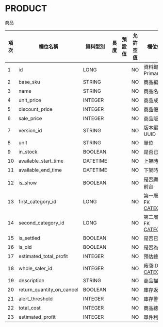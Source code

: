 # PRODUCT

商品

| 項次 | 欄位名稱                      | 資料型別     | 長度 | 預設值 | 允許空值 | 欄位備註                                            |
|----|---------------------------|----------|----|-----|------|-------------------------------------------------|
| 1  | id                        | LONG     |    |     | NO   | 資料鍵值，PrimaryKey                                 |
| 2  | base_sku                  | STRING   |    |     | NO   | 商品編號                                            |
| 3  | name                      | STRING   |    |     | NO   | 商品名稱                                            |
| 4  | unit_price                | INTEGER  |    |     | NO   | 商品成本                                            |
| 5  | discount_price            | INTEGER  |    |     | NO   | 商品優惠價                                           |
| 6  | sale_price                | INTEGER  |    |     | NO   | 商品販售價                                           |
| 7  | version_id                | STRING   |    |     | NO   | 版本編號 UUID                                       |
| 8  | unit                      | STRING   |    |     | NO   | 單位                                              |
| 9  | in_stock                  | BOOLEAN  |    |     | NO   | 是否已到貨                                           |
| 10 | available_start_time      | DATETIME |    |     | NO   | 上架時間                                            |
| 11 | available_end_time        | DATETIME |    |     | NO   | 下架時間                                            |
| 12 | is_show                   | BOOLEAN  |    |     | NO   | 是否顯示在前台                                         |
| 13 | first_category_id         | LONG     |    |     | NO   | 第一層分類  FK [CATEGORY](/src/main/doc/DB/CATEGORY) |
| 14 | second_category_id        | LONG     |    |     | NO   | 第二層分類  FK [CATEGORY](/src/main/doc/DB/CATEGORY) |
| 15 | is_settled                | BOOLEAN  |    |     | NO   | 是否已结清                                           |
| 16 | is_old                    | BOOLEAN  |    |     | NO   | 是否為舊貨                                           |
| 17 | estimated_total_profit    | INTEGER  |    |     | NO   | 預估總利潤                                           |
| 18 | whole_saler_id            | INTEGER  |    |     | NO   | 廠商ID FK  [CATEGORY](/src/main/doc/DB/CATEGORY)                                       |
| 19 | description               | STRING   |    |     | NO   | 商品描述                                            |
| 20 | return_quantity_on_cancel | BOOLEAN  |    |     | NO   | 庫存返還                                            |
| 21 | alert_threshold           | INTEGER  |    |     | NO   | 庫存警示數                                           |
| 22 | total_cost             | INTEGER   |    |     | NO   | 商品總成本                                              |
| 23 | estimated_profit             | INTEGER   |    |     | NO   | 單件利潤                                               |


